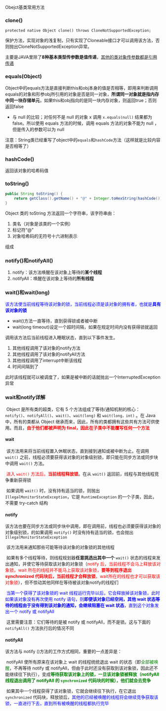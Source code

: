 Obejct基类常用方法

### clone()

`protected native Object clone() throws CloneNotSupportedException;`

​	保护方法，实现对象的浅复制，只有实现了Cloneable接口才可以调用该方法，否则抛出CloneNotSupportedException异常。

​	主要是JAVA里除了**8种基本类型传参数是值传递**，<u>其他的类对象传参数都是引用传递</u>



### equals(Object)

​		Object中的equals方法是直接判断this和obj本身的值是否相等，即用来判断调用equals的对象和形参obj所引用的对象是否是同一对象，**所谓同一对象就是指内存中同一块存储单元**，如果this和obj指向的是同一块内存对象，则返回true；否则返回false

- 与 null 的比较；对任何不是 null 的对象 x 调用 `x.equals(null)` 结果都为 false。所以使用 equals 方法的时候，调用 equals 方法的对象不能为 null ， 但是传入的参数可以为 null



​		注意：String类已经重写了object中的`equals`和`hashCode`方法（这样就是比较内容是否相等了）



### hashCode()

返回该对象的哈希码值



### toString()

````java
public String toString() {
    return getClass().getName() + "@" + Integer.toHexString(hashCode());
}
````

Object 类的 toString 方法返回一个字符串，该字符串由：

1. 类名（对象是该类的一个实例）
2.  标记符“@”
3. 对象哈希码的无符号十六进制表示

组成

### notify()和notifyAll()

1. notify：该方法唤醒在该对象上等待的**某个线程**
2. notifyAll：唤醒在该对象上等待的**所有线程**



### wait()和wait(long)

​	<font color=blue>该方法使当前线程等待该对象的锁，当前线程必须是该对象的拥有者，也就是**具有该对象的锁**</font>

- wait()方法一直等待，直到获得锁或者被中断
- wait(long timeout)设定一个超时间隔，如果在规定时间内没有获得锁就返回

调用该方法后当前线程进入睡眠状态，直到以下事件发生。

1. 其他线程调用了该对象的notify方法
2. 其他线程调用了该对象的notifyAll方法
3. 其他线程调用了interrupt中断该线程
4. 时间间隔到了

此时该线程就可以被调度了，如果是被中断的话就抛出一个InterruptedException异常



### wait和notify详解

​		Object 是所有类的超类，它有 5 个方法组成了等待/通知机制的核心：`notify()`、`notifyAll()`、`wait()`、`wait(long)` 和 `wait(long，int)` 。在 Java 中，所有的类都从 Object 继承而来，因此，所有的类都拥有这些共有方法可供使用。而且，**<font color=red>由于他们都被声明为 final，因此在子类中不能覆写任何一个方法</font>**

#### wait

​		该方法用来将当前线程置入休眠状态，直到接到通知或被中断为止。在调用 `wait()` 之前，线程必须要获得该对象的对象级别锁，即只能在同步方法或同步块中调用 `wait()` 方法。

​		<font color=red>进入 `wait()` 方法后，**当前线程释放锁**</font>。在从 `wait()` 返回前，线程与其他线程竞争重新获得锁

​		如果调用 `wait()` 时，没有持有适当的锁，则抛出 `IllegalMonitorStateException`，它是 `RuntimeException` 的一个子类，因此，不需要 try-catch 结构

#### notify

​		该方法也要在同步方法或同步块中调用，即在调用前，线程也必须要获得该对象的对象级别锁，的如果调用 `notify()` 时没有持有适当的锁，也会抛出 `IllegalMonitorStateException`

​		该方法用来通知那些可能等待该对象的对象锁的其他线程

​		如果有多个线程等待，则线程规划器**任意挑选出其中一个** `wait()` 状态的线程来发出通知，并使它等待获取该对象的对象锁（<font color=red>notify 后，当前线程不会马上释放该对象锁，wait 所在的线程并不能马上获取该对象锁，**要等到程序退出 synchronized 代码块后，当前线程才会释放锁**，wait所在的线程也才可以获取该对象锁</font>），但不惊动其他同样在等待被该对象notify的线程们

​		<font color=blue>当第一个获得了该对象锁的 wait 线程运行完毕以后，它会释放掉该对象锁，此时如果该对象没有再次使用 notify 语句，则**即便该对象已经空闲，其他 wait 状态等待的线程由于没有得到该对象的通知，会继续阻塞在 wait 状态**，直到这个对象发出一个 notify 或 notifyAll</font>

​		这里需要注意：它们等待的是被 notify 或 notifyAll，而不是锁。这与下面的 `notifyAll()` 方法执行后的情况不同

#### notifyAll

该方法与 notify ()方法的工作方式相同，重要的一点差异是：

​		notifyAll 使所有原来在该对象上 wait 的线程统统退出 wait 的状态（即<font color=green>全部被唤醒</font>，不再等待 notify 或 notifyAll，但由于此时还没有获取到该对象锁，因此还不能继续往下执行），变成<font color=green>**等待获取该对象上的锁，一旦该对象锁被释放（notifyAll 线程退出调用了 notifyAll 的 `synchronized` 代码块的时候），他们就会去竞争**</font>

​		如果其中一个线程获得了该对象锁，它就会继续往下执行，在它退出 `synchronized` 代码块，释放锁后，<font color=blue>其他的已经被唤醒的线程将会继续竞争获取该锁，一直进行下去，直到所有被唤醒的线程都执行完毕</font>